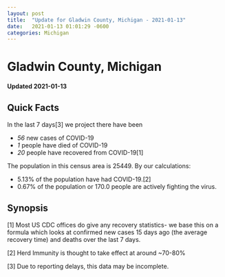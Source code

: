 ```yaml
---
layout: post
title:  "Update for Gladwin County, Michigan - 2021-01-13"
date:   2021-01-13 01:01:29 -0600
categories: Michigan
---
```


# Gladwin County, Michigan
#### Updated 2021-01-13

## Quick Facts

In the last 7 days[3] we project there have been
- *56* new cases of COVID-19
- *1* people have died of COVID-19
- *20* people have recovered from COVID-19[1]

The population in this census area is 25449. By our calculations:
- 5.13% of the population have had COVID-19.[2]
- 0.67% of the population or 170.0 people are actively fighting the virus.

## Synopsis




[1] Most US CDC offices do give any recovery statistics- we base this on a formula which looks at confirmed new cases
15 days ago (the average recovery time) and deaths over the last 7 days.

[2] Herd Immunity is thought to take effect at around ~70-80%

[3] Due to reporting delays, this data may be incomplete.
 
    